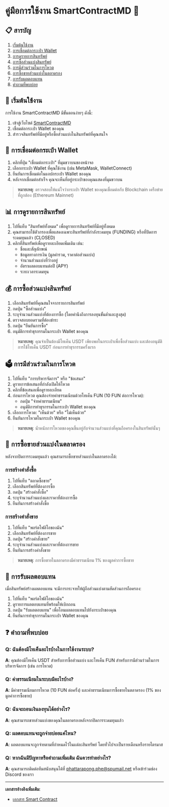 # คู่มือการใช้งาน SmartContractMD 📱

## 📋 สารบัญ

1. [เริ่มต้นใช้งาน](#เริ่มต้นใช้งาน)
2. [การเชื่อมต่อกระเป๋า Wallet](#การเชื่อมต่อกระเป๋า-wallet)
3. [การดูรายการสินทรัพย์](#การดูรายการสินทรัพย์)
4. [การซื้อส่วนแบ่งสินทรัพย์](#การซื้อส่วนแบ่งสินทรัพย์)
5. [การมีส่วนร่วมในการโหวต](#การมีส่วนร่วมในการโหวต)
6. [การซื้อขายส่วนแบ่งในตลาดรอง](#การซื้อขายส่วนแบ่งในตลาดรอง)
7. [การรับผลตอบแทน](#การรับผลตอบแทน)
8. [คำถามที่พบบ่อย](#คำถามที่พบบ่อย)

## 🚀 เริ่มต้นใช้งาน

การใช้งาน SmartContractMD มีขั้นตอนง่ายๆ ดังนี้:

1. เข้าสู่เว็บไซต์ [SmartContractMD](https://example.com)
2. เชื่อมต่อกระเป๋า Wallet ของคุณ
3. สำรวจสินทรัพย์ที่มีอยู่หรือซื้อส่วนแบ่งในสินทรัพย์ที่คุณสนใจ

## 🔗 การเชื่อมต่อกระเป๋า Wallet

1. คลิกที่ปุ่ม "เชื่อมต่อกระเป๋า" ที่มุมขวาบนของหน้าจอ
2. เลือกกระเป๋า Wallet ที่คุณใช้งาน (เช่น MetaMask, WalletConnect)
3. ยืนยันการเชื่อมต่อในแอปกระเป๋า Wallet ของคุณ
4. หลังจากเชื่อมต่อสำเร็จ คุณจะเห็นที่อยู่กระเป๋าของคุณแสดงที่มุมขวาบน

> **หมายเหตุ**: ตรวจสอบให้แน่ใจว่ากระเป๋า Wallet ของคุณเชื่อมต่อกับ Blockchain เครือข่ายที่ถูกต้อง (Ethereum Mainnet)

## 📊 การดูรายการสินทรัพย์

1. ไปที่แท็บ "สินทรัพย์ทั้งหมด" เพื่อดูรายการสินทรัพย์ที่มีอยู่ทั้งหมด
2. คุณสามารถใช้ตัวกรองเพื่อแสดงเฉพาะสินทรัพย์ที่กำลังระดมทุน (FUNDING) หรือที่ปิดการระดมทุนแล้ว (CLOSED)
3. คลิกที่สินทรัพย์เพื่อดูรายละเอียดเพิ่มเติม เช่น:
   - ชื่อและสัญลักษณ์
   - ข้อมูลทางการเงิน (มูลค่ารวม, ราคาต่อส่วนแบ่ง)
   - จำนวนส่วนแบ่งที่ว่างอยู่
   - อัตราผลตอบแทนต่อปี (APY)
   - ระยะเวลาระดมทุน

## 💰 การซื้อส่วนแบ่งสินทรัพย์

1. เลือกสินทรัพย์ที่คุณสนใจจากรายการสินทรัพย์
2. กดปุ่ม "ซื้อส่วนแบ่ง"
3. ระบุจำนวนส่วนแบ่งที่ต้องการซื้อ (โดยคำนึงถึงการลงทุนขั้นต่ำและสูงสุด)
4. ตรวจสอบยอดรวมที่ต้องชำระ
5. กดปุ่ม "ยืนยันการซื้อ"
6. อนุมัติการทำธุรกรรมในกระเป๋า Wallet ของคุณ

> **หมายเหตุ**: คุณจำเป็นต้องมีโทเค็น USDT เพียงพอในกระเป๋าเพื่อซื้อส่วนแบ่ง และต้องอนุมัติการใช้โทเค็น USDT ก่อนการทำธุรกรรมครั้งแรก

## 🗳️ การมีส่วนร่วมในการโหวต

1. ไปที่แท็บ "การบริหารจัดการ" หรือ "ข้อเสนอ"
2. ดูรายการข้อเสนอที่กำลังเปิดให้โหวต
3. คลิกที่ข้อเสนอเพื่อดูรายละเอียด
4. ก่อนการโหวต คุณต้องจ่ายค่าธรรมเนียมด้วยโทเค็น FUN (10 FUN ต่อการโหวต):
   - กดปุ่ม "จ่ายค่าธรรมเนียม"
   - อนุมัติการทำธุรกรรมในกระเป๋า Wallet ของคุณ
5. เลือกการโหวต: "เห็นด้วย" หรือ "ไม่เห็นด้วย"
6. ยืนยันการโหวตในกระเป๋า Wallet ของคุณ

> **หมายเหตุ**: น้ำหนักการโหวตของคุณขึ้นอยู่กับจำนวนส่วนแบ่งที่คุณถือครองในสินทรัพย์นั้นๆ

## 🔄 การซื้อขายส่วนแบ่งในตลาดรอง

หลังจากปิดการระดมทุนแล้ว คุณสามารถซื้อขายส่วนแบ่งในตลาดรองได้:

### การสร้างคำสั่งซื้อ

1. ไปที่แท็บ "ตลาดซื้อขาย"
2. เลือกสินทรัพย์ที่ต้องการซื้อ
3. กดปุ่ม "สร้างคำสั่งซื้อ"
4. ระบุจำนวนส่วนแบ่งและราคาที่ต้องการซื้อ
5. ยืนยันการสร้างคำสั่งซื้อ

### การสร้างคำสั่งขาย

1. ไปที่แท็บ "พอร์ตโฟลิโอของฉัน"
2. เลือกสินทรัพย์ที่ต้องการขาย
3. กดปุ่ม "สร้างคำสั่งขาย"
4. ระบุจำนวนส่วนแบ่งและราคาที่ต้องการขาย
5. ยืนยันการสร้างคำสั่งขาย

> **หมายเหตุ**: การซื้อขายในตลาดรองมีค่าธรรมเนียม 1% ของมูลค่าการซื้อขาย

## 💸 การรับผลตอบแทน

เมื่อสินทรัพย์สร้างผลตอบแทน จะมีการกระจายให้ผู้ถือส่วนแบ่งตามสัดส่วนการถือครอง:

1. ไปที่แท็บ "พอร์ตโฟลิโอของฉัน"
2. ดูรายการผลตอบแทนที่พร้อมให้เบิกถอน
3. กดปุ่ม "รับผลตอบแทน" เพื่อโอนผลตอบแทนไปยังกระเป๋าของคุณ
4. ยืนยันการทำธุรกรรมในกระเป๋า Wallet ของคุณ

## ❓ คำถามที่พบบ่อย

### Q: ฉันต้องมีโทเค็นอะไรบ้างในการใช้งานระบบ?
**A**: คุณต้องมีโทเค็น USDT สำหรับการซื้อส่วนแบ่ง และโทเค็น FUN สำหรับการมีส่วนร่วมในการบริหารจัดการ (เช่น การโหวต)

### Q: ค่าธรรมเนียมในระบบมีอะไรบ้าง?
**A**: มีค่าธรรมเนียมการโหวต (10 FUN ต่อครั้ง) และค่าธรรมเนียมการซื้อขายในตลาดรอง (1% ของมูลค่าการซื้อขาย)

### Q: ฉันจะถอนเงินลงทุนได้อย่างไร?
**A**: คุณสามารถขายส่วนแบ่งของคุณในตลาดรองหลังจากปิดการระดมทุนแล้ว

### Q: ผลตอบแทนจะถูกจ่ายบ่อยแค่ไหน?
**A**: ผลตอบแทนจะถูกจ่ายตามที่กำหนดไว้ในแต่ละสินทรัพย์ โดยทั่วไปจะเป็นรายเดือนหรือรายไตรมาส

### Q: หากฉันมีปัญหาหรือคำถามเพิ่มเติม ฉันควรทำอย่างไร?
**A**: คุณสามารถติดต่อทีมสนับสนุนได้ที่ [phattarapong.phe@spumail.net](mailto:phattarapong.phe@spumail.net) หรือเข้าร่วมช่อง Discord ของเรา

---

**เอกสารอ้างอิงเพิ่มเติม**:
- [เอกสาร Smart Contract](SMART_CONTRACT.md) 
